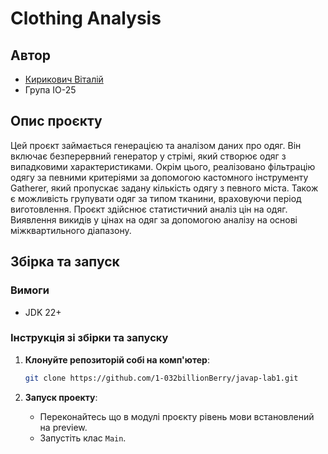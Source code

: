 # Clothing Analysis

## Автор

- [Кирикович Віталій](https://t.me/I_032billionBerry)
- Група ІО-25

## Опис проєкту

Цей проєкт займається генерацією та аналізом даних про одяг. Він включає безперервний генератор у стрімі, 
який створює одяг з випадковими характеристиками. Окрім цього, реалізовано фільтрацію одягу за 
певними критеріями за допомогою кастомного інструменту Gatherer, який пропускає задану кількість одягу з 
певного міста. Також є можливість групувати одяг за типом тканини, враховуючи період виготовлення. Проєкт 
здійснює статистичний аналіз цін на одяг. Виявлення викидів у цінах на одяг за допомогою аналізу на 
основі міжквартильного діапазону.

## Збірка та запуск

### Вимоги

- JDK 22+

### Інструкція зі збірки та запуску

1. **Клонуйте репозиторій собі на комп'ютер**:
    ```bash
    git clone https://github.com/1-032billionBerry/javap-lab1.git
    ```

2. **Запуск проекту**:
    - Переконайтесь що в модулі проєкту рівень мови встановлений на preview.
    - Запустіть клас `Main`.

